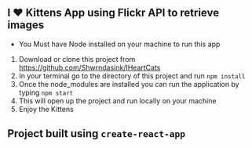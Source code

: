 ## I ❤️ Kittens App using Flickr API to retrieve images

- You Must have Node installed on your machine to run this app
1) Download or clone this project from https://github.com/Shwrndasink/IHeartCats
2) In your terminal go to the directory of this project and run `npm install`
3) Once the node_modules are installed you can run the application by typing `npm start`
4) This will open up the project and run locally on your machine
5) Enjoy the Kittens

## Project built using  `create-react-app`